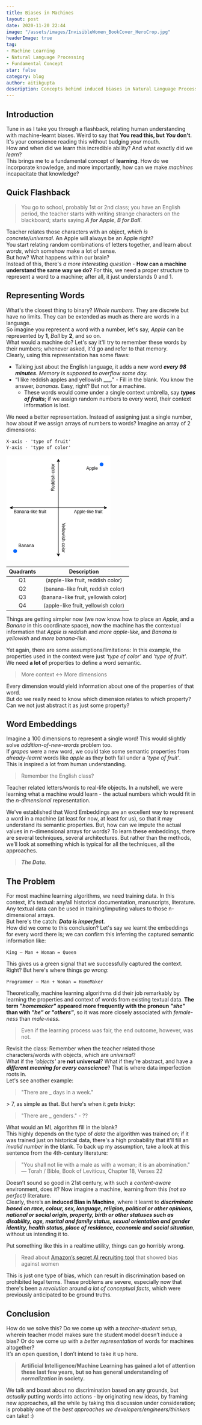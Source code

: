 ```yaml
---
title: Biases in Machines
layout: post
date: 2020-11-20 22:44
image: "/assets/images/InvisibleWomen_BookCover_HeroCrop.jpg"
headerImage: true
tag:
- Machine Learning
- Natural Language Processing
- Fundamental Concept
star: false
category: blog
author: aitikgupta
description: Concepts behind induced biases in Natural Language Processing
---
```


## Introduction
Tune in as I take you through a flashback, relating human understanding with machine-learnt biases. Weird to say that __You read this, but _You_ don't__. It's your conscience reading this without budging _your_ mouth. \
How and when did we learn this incredible ability? And what exactly did we _learn_? \
This brings me to a fundamental concept of __learning__. How do we incorporate knowledge, and more importantly, how can we make _machines_ incapacitate that knowledge?
## Quick Flashback
> You go to school, probably 1st or 2nd class; you have an English period, the teacher starts with writing strange characters on the blackboard; starts saying ___A for Apple___, ___B for Ball___.

Teacher relates those characters with an object, _which is concrete/universal_. An Apple will always be an Apple right? \
You start relating random combinations of letters together, and learn about _words_, which somehow make a lot of sense. \
But how? What happens within our brain? \
Instead of this, there's _a more interesting question_ - __How can a machine understand the same way we do?__
For this, we need a proper structure to represent a word to a machine; after all, it just understands 0 and 1.

## Representing Words
What's the closest thing to binary? _Whole numbers_. They are discrete but have no limits. They can be extended as much as there are words in a language. \
So imagine you represent a word with a number, let's say, _Apple_ can be represented by __1__, _Ball_ by __2__, and so on. \
What would a machine do? Let's say it'll try to remember these words by their numbers; whenever asked, it'd go and refer to that memory. \
Clearly, using this representation has some flaws:
- Talking just about the English language, it adds a new word ___every 98 minutes___.
_Memory is supposed to overflow some day._
- “I like reddish apples and yellowish \_\_\_." - Fill in the blank. You know the answer, _bananas_. Easy, right? But not for a machine.
    - These words would come under a single context umbrella, say ___types of fruits___; if we assign random numbers to every word, their context information is lost.

We need a better representation. Instead of assigning just a single number, how about if we assign arrays of numbers to words? Imagine an array of 2 dimensions:
```
X-axis - 'type of fruit'
Y-axis - 'type of color'
```
![Img](/assets/images/biases-in-machines.png)


| Quadrants 	|              Description              	|
|:---------:	|:-------------------------------------:	|
|     Q1    	|   (apple-like fruit, reddish color)  	|
|     Q2    	|  (banana-like fruit, reddish color)  	|
|     Q3    	| (banana-like fruit, yellowish color) 	|
|     Q4    	|  (apple-like fruit, yellowish color) 	|

Things are getting simpler now (we now know how to place an _Apple_, and a _Banana_ in this coordinate space), now the machine has the contextual information that _Apple is reddish_ and _more apple-like_, and _Banana is yellowish_ and _more banana-like_. 

Yet again, there are some assumptions/limitations:
In this example, the properties used in the context were just _'type of color’_ and _'type of fruit'_. We need __a lot of__ properties to define a word semantic.
> More context <-> More dimensions

Every dimension would yield information about one of the properties of that word. \
But do we really need to know which dimension relates to which property? Can we not just abstract it as just some property?
## Word Embeddings
Imagine a 100 dimensions to represent a single word! This would slightly solve _addition-of-new-words_ problem too. \
If _grapes_ were a new word, we could take some semantic properties from _already-learnt_ words like _apple_ as they both fall under a  _'type of fruit’_. \
This is inspired a lot from human understanding.
> Remember the English class?

Teacher related letters/words to real-life objects. In a nutshell, we were learning what a machine would learn - the actual numbers which would fit in the _n-dimensional_ representation.

We've established that Word Embeddings are an excellent way to represent a word in a machine (at least for now, at least for us), so that it may understand its semantic properties. But, how can we impute the actual values in n-dimensional arrays for words? To learn these embeddings, there are several techniques, several architectures. But rather than the methods, we’ll look at something which is typical for all the techniques, all the approaches.
> ___The Data___.

## The Problem
For most machine learning algorithms, we need training data. In this context, it's textual: any/all historical documentation, manuscripts, literature. \
Any textual data can be used in training/imputing values to those n-dimensional arrays. \
But here's the catch: ___Data is imperfect___. \
How did we come to this conclusion? Let's say we learnt the embeddings for every word there is; we can confirm this inferring the captured semantic information like:
```
King — Man + Woman = Queen
```
This gives us a green signal that we successfully captured the context. Right? But here's where things _go wrong_:
```
Programmer — Man + Woman = HomeMaker
```
Theoretically, machine learning algorithms did their job remarkably by learning the properties and context of words from existing textual data. __The term _"homemaker"_ appeared more frequently with the pronoun _"she"_ than with _"he"_ or _"others"___, so it was more closely associated with _female-ness_ than _male-ness_.
> Even if the learning process was fair, the end outcome, however, was not.

Revisit the class: Remember when the teacher related those characters/words with objects, which are _universal_? \
What if the _'objects'_ are __not universal__? What if they’re abstract, and have a ___different meaning for every conscience___? That is where data imperfection roots in. \
Let's see another example:
> "There are _ days in a week."

\> 7, as simple as that. But here's when it _gets tricky_:
> "There are _ genders." - ??

What would an ML algorithm fill in the blank? \
This highly depends on the type of _data_ the algorithm was trained on; if it was trained just on historical data, there's a high probability that it'll fill an _invalid number_ in the blank. To back up my assumption, take a look at this sentence from the 4th-century literature:
> "You shall not lie with a male as with a woman; it is an abomination."
> — Torah / Bible, Book of Leviticus, Chapter 18, Verses 22

Doesn’t sound so good in 21st century,  with such a _content-aware_ environment, does it? Now imagine a machine, learning from this _(not so perfect)_ literature. \
Clearly, there’s an __induced Bias in Machine__, where it learnt to ___discriminate based on race, colour, sex, language, religion, political or other opinions, national or social origin, property, birth or other statuses such as disability, age, marital and family status, sexual orientation and gender identity, health status, place of residence, economic and social situation___, without us intending it to.

Put something like this in a realtime utility, things can go horribly wrong.
> Read about [Amazon’s secret AI recruiting tool](https://www.reuters.com/article/us-amazon-com-jobs-automation-insight-idUSKCN1MK08G) that showed bias against women

This is just one type of bias, which can result in discrimination based on prohibited legal terms. These problems are severe, especially now that there's been a _revolution_ around _a lot of conceptual facts_, which were previously anticipated to be ground truths.

## Conclusion
How do we solve this? Do we come up with a _teacher-student_ setup, wherein teacher model makes sure the student model doesn’t induce a bias? Or do we come up with a _better representation_ of words for machines altogether? \
It’s an open question, I don’t intend to take it up here.

> __Artificial Intelligence/Machine Learning has gained a lot of attention these last few years, but so has general understanding of _normalization_ in society.__

We talk and boast about no discrimination based on any grounds, but _actually_ putting words into actions - by originating new ideas, by framing new approaches, all the while by taking this discussion under consideration; is probably one of the _best approaches we developers/engineers/thinkers_ can take! :)
